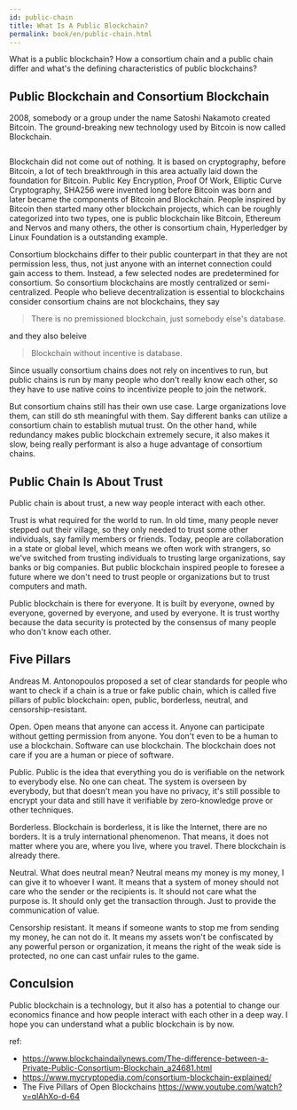 ```yaml
---
id: public-chain
title: What Is A Public Blockchain?
permalink: book/en/public-chain.html
---
```


What is a public blockchain? How a consortium chain and a public chain differ and what's the defining characteristics of public blockchains?

## Public Blockchain and Consortium Blockchain

2008, somebody or a group under the name Satoshi Nakamoto created Bitcoin. The ground-breaking new technology used by Bitcoin is now called Blockchain.

![]()

Blockchain did not come out of nothing. It is based on cryptography, before Bitcoin, a lot of tech breakthrough in this area actually laid down the foundation for Bitcoin. Public Key Encryption, Proof Of Work, Elliptic Curve Cryptography, SHA256 were invented long before Bitcoin was born and later became the components of Bitcoin and Blockchain. People inspired by Bitcoin then started many other blockchain projects, which can be roughly categorized into two types, one is public blockchain like Bitcoin, Ethereum and Nervos and many others, the other is consortium chain, Hyperledger by Linux Foundation is a outstanding example.

Consortium blockchains differ to their public counterpart in that they are not permission less, thus, not just anyone with an internet connection could gain access to them. Instead,  a few selected nodes are predetermined for consortium. So consortium blockchains are mostly centralized or semi-centralized. People who believe decentralization is essential to blockchains consider consortium chains are not blockchains, they say

> There is no premissioned blockchain, just somebody else's database.

and they also beleive

> Blockchain without incentive is database.

Since usually consortium chains does not rely on incentives to run, but public chains is run by many people who don't really know each other, so they have to use native coins to incentivize people to join the network.

But consortium chains still has their own use case. Large organizations love them, can still do sth meaningful with them. Say different banks can utilize a consortium chain to establish mutual trust. On the other hand, while redundancy makes public blockchain extremely secure, it also makes it slow, being really performant is also a huge advantage of consortium chains.

## Public Chain Is About Trust

Public chain is about trust, a new way people interact with each other.

Trust is what required for the world to run. In old time, many people never stepped out their village, so they only needed to trust some other individuals, say family members or friends. Today, people are collaboration in a state or global level, which means we often work with strangers, so we've switched from trusting individuals to trusting large organizations, say banks or big companies. But public blockchain inspired people to foresee a future where we don't need to trust people or organizations but to trust computers and math.

Public blockchain is there for everyone. It is built by everyone, owned by everyone, governed by everyone, and used by everyone. It is trust worthy because the data security is protected by the consensus of many people who don't know each other.


## Five Pillars

Andreas M. Antonopoulos proposed a set of clear standards for people who want to check if a chain is a true or fake public chain, which is called five pillars of public blockchain: open, public, borderless, neutral, and censorship-resistant.

Open. Open means that anyone can access it. Anyone can participate without getting permission from anyone. You don't even to be a human to use a blockchain. Software can use blockchain. The blockchain does not care if you are a human or piece of software.

Public. Public is the idea that everything you do is verifiable on the network to everybody else. No one can cheat. The system is overseen by everybody, but that doesn't mean you have no privacy, it's still possible to encrypt your data and still have it verifiable by zero-knowledge prove or other techniques.

Borderless. Blockchain is borderless, it is like the Internet, there are no borders. It is a truly international phenomenon. That means, it does not matter where you are, where you live, where you travel. There blockchain is already there. 

Neutral. What does neutral mean? Neutral means my money is my money, I can give it to whoever I want. It means that a system of money should not care who the sender or the recipients is. It should not care what the purpose is. It should only get the transaction through. Just to provide the communication of value.

Censorship resistant. It means if someone wants to stop me from sending my money, he can not do it. It means my assets won't be confiscated by any powerful person or organization, it means the right of the weak side is protected, no one can cast unfair rules to the game.

## Conculsion

Public blockchain is a technology, but it also has a potential to change our economics finance and how people interact with each other in a deep way. I hope you can understand what a public blockchain is by now.

ref:

- https://www.blockchaindailynews.com/The-difference-between-a-Private-Public-Consortium-Blockchain_a24681.html
- https://www.mycryptopedia.com/consortium-blockchain-explained/
- The Five Pillars of Open Blockchains https://www.youtube.com/watch?v=qlAhXo-d-64
